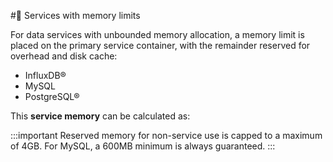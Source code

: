 # Services with memory limits

For data services with unbounded memory allocation, a memory limit is
placed on the primary service container, with the remainder reserved for
overhead and disk cache:

-   InfluxDB®
-   MySQL
-   PostgreSQL®

This **service memory** can be calculated as:

:::important
Reserved memory for non-service use is capped to a maximum of 4GB. For
MySQL, a 600MB minimum is always guaranteed.
:::
